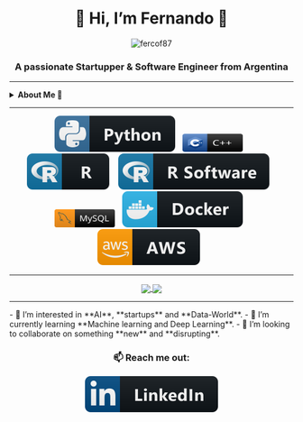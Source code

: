 <h1 align="center">👋 Hi, I’m Fernando 👋</h1>
<p align="center"> <img src="https://komarev.com/ghpvc/?username=fercof87&label=Profile%20views&color=0e75b6&style=flat" alt="fercof87" /> </p>
<h3 align="center">A passionate Startupper & Software Engineer from Argentina</h3>

<hr />
<details>
  <summary><strong> About Me 🚀 </strong></summary>
    <br />    
    Hello! I'm Fernando Gabriel Cofone, an Information Technology Engineer recently graduated from the Data Science bootcamp. With over 10 years of experience in the field of Information Technology (IT), I've held diverse roles, ranging from Analyst Programmer to Project Manager.
    <br />    
    My analytical and proactive approach has led me to develop a passion for statistics, data, and their manipulation. I'm seeking to evolve as a Data Engineer and MLOps Engineer, engaging in challenging and disruptive projects that allow me to apply and expand my skills.
    <br />    
    Furthermore, I have a strong calling for leadership and project management. I thrive on facing new challenges and leading teams to success. 🌟
    <br />    
</details>

<hr />
<div align="center" style="margin-bottom: 10px">
  <img src="https://github.com/MikeCodesDotNET/ColoredBadges/raw/master/svg/dev/languages/python.svg" alt="Python" style="max-width: 100%; margin-right: 10px;">
  <img src="https://github.com/Cusatelli/Colored-Badges/blob/main/svg/languages/cpp.svg" alt="C++" style="width: 107px; height: 32px; margin-right: 10px;">
  <img src="https://github.com/MikeCodesDotNET/ColoredBadges/raw/master/svg/dev/languages/r.svg" alt="R" style="max-width: 100%; margin-right: 10px;">
  <img src="https://github.com/MikeCodesDotNET/ColoredBadges/raw/master/svg/dev/languages/rsoftware.svg" alt="R-Software" style="max-width: 100%; margin-right: 10px;">
  <img src="https://github.com/Cusatelli/Colored-Badges/blob/main/svg/languages/mysql.svg" alt="MySql" style="width: 107px; height: 32px; margin-right: 10px;">
  <img src="https://github.com/MikeCodesDotNET/ColoredBadges/blob/master/svg/dev/tools/docker.svg" alt="Docker" style="max-width: 100%; margin-right: 10px;">
  <img src="https://github.com/MikeCodesDotNET/ColoredBadges/blob/master/svg/dev/services/aws.svg" alt="aws" style="max-width: 100%; margin-right: 10px;">
</div>
<hr />

<div align="center">
  <a href="https://github.com/fercof87/github-readme-stats">
    <img height=200 align="center" src="https://github-readme-stats.vercel.app/api?username=fercof87&theme=tokyonight" />
  </a>
  <a href="https://github.com/fercof87/convoychat">
    <img height=200 align="center" src="https://github-readme-stats.vercel.app/api/top-langs?username=fercof87&layout=compact&langs_count=8&card_width=320&theme=tokyonight" />
  </a>
</div>




<hr />
- 👀 I’m interested in **AI**, **startups** and **Data-World**.
- 🤖 I’m currently learning **Machine learning and Deep Learning**.
- 💪 I’m looking to collaborate on something **new** and **disrupting**.

<h3 align="center">📫 Reach me out:</h3>
<div align="center">
  <a href="https://www.linkedin.com/in/fercof87/">
    <img src="https://github.com/MikeCodesDotNET/ColoredBadges/raw/master/svg/social/linkedin.svg" alt="linkedin" style="max-width: 100%;">
  </a>
</div>

<!--
**fercof87/fercof87** is a ✨ _special_ ✨ repository because its `README.md` (this file) appears on your GitHub profile. 
-->
